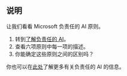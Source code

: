 ﻿---
lab:
    title: 'Azure 上的人工智能入门'
---

## 说明
让我们看看 Microsoft 负责任的 AI 原则。

1.	转到[了解负责任的 AI](https://docs.microsoft.com/learn/modules/get-started-ai-fundamentals/7-understand-responsible-ai?ns-enrollment-type=LearningPath&ns-enrollment-id=learn.wwl.get-started-with-artificial-intelligence-on-azure)。
2.	查看六项原则中每一项的描述。
3.	你能确定这些原则之间的区别吗？

你也可以在[此处](https://www.microsoft.com/ai/responsible-ai)了解更多有关负责任的 AI 的信息。
